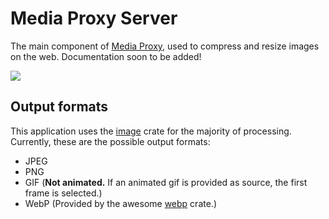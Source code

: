 # Media Proxy Server

The main component of [Media Proxy](https://github.com/ThePicoNerd/mediaproxy), used to compress and resize images on the web. Documentation soon to be added!

![](https://github.com/ThePicoNerd/mediaproxy-server/workflows/Master%20Release/badge.svg)

## Output formats

This application uses the [image](https://github.com/image-rs/image) crate for the majority of processing. Currently, these are the possible output formats:

- JPEG
- PNG
- GIF (**Not animated.** If an animated gif is provided as source, the first frame is selected.)
- WebP (Provided by the awesome [webp](https://github.com/jaredforth/webp) crate.)
